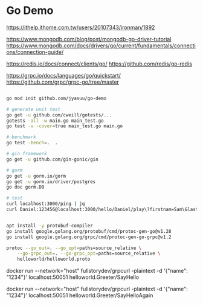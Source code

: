 # Go Demo


https://ithelp.ithome.com.tw/users/20107343/ironman/1892

https://www.mongodb.com/blog/post/mongodb-go-driver-tutorial
https://www.mongodb.com/docs/drivers/go/current/fundamentals/connections/connection-guide/

https://redis.io/docs/connect/clients/go/
https://github.com/redis/go-redis

https://grpc.io/docs/languages/go/quickstart/
https://github.com/grpc/grpc-go/tree/master

```sh

go mod init github.com/jyasuu/go-demo

# generate unit test
go get -u github.com/cweill/gotests/...
gotests -all -w main.go main_test.go
go test -v -cover=true main_test.go main.go

# benchmark 
go test -bench=.  .

# gin framework
go get -u github.com/gin-gonic/gin

# gorm
go get -u gorm.io/gorm
go get -u gorm.io/driver/postgres
go doc gorm.DB

# test
curl localhost:3000/ping | jq
curl Daniel:123456@localhost:3000/hello/Daniel/play\?firstnam=Sam\&lastname=Lucas -s | jq


apt install -y protobuf-compiler
go install google.golang.org/protobuf/cmd/protoc-gen-go@v1.28
go install google.golang.org/grpc/cmd/protoc-gen-go-grpc@v1.2

protoc --go_out=. --go_opt=paths=source_relative \
    --go-grpc_out=. --go-grpc_opt=paths=source_relative \
    helloworld/helloworld.proto
```



docker run  --network="host" fullstorydev/grpcurl -plaintext  -d '{"name": "1234"}' localhost:50051 helloworld.Greeter/SayHello

docker run  --network="host" fullstorydev/grpcurl -plaintext  -d '{"name": "1234"}' localhost:50051 helloworld.Greeter/SayHelloAgain
